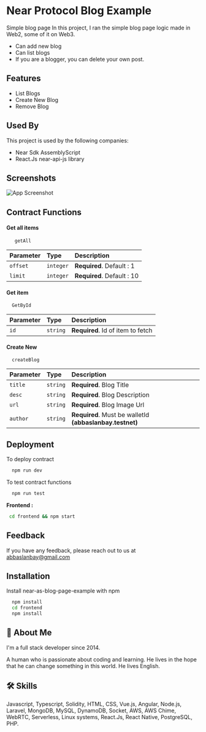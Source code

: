 
# Near Protocol Blog Example

Simple blog page
In this project, I ran the simple blog page logic made in Web2, some of it on Web3.
- Can add new blog
- Can list blogs
- If you are a blogger, you can delete your own post.

 
## Features

- List Blogs
- Create New Blog
- Remove Blog


## Used By

This project is used by the following companies:

- Near Sdk AssemblyScript
- React.Js near-api-js library

## Screenshots

![App Screenshot](https://gateway.pinata.cloud/ipfs/QmXzgTRQMT8Gx4NDb2AkENkMeiAju9SgnzvgsZKFrzdCfP)



## Contract Functions
#### Get all items

```http
   getAll
```

| Parameter | Type     | Description                |
| :-------- | :------- | :------------------------- |
| `offset` | `integer` | **Required**. Default : 1 |
| `limit` | `integer` | **Required**. Default : 10 |

#### Get item

```http
  GetById
```

| Parameter | Type     | Description                       |
| :-------- | :------- | :-------------------------------- |
| `id`      | `string` | **Required**. Id of item to fetch |


#### Create New

```http
  createBlog
```

| Parameter | Type     | Description                       |
| :-------- | :------- | :-------------------------------- |
| `title`      | `string` | **Required**. Blog Title 
| `desc`      | `string` | **Required**. Blog Description 
| `url`      | `string` | **Required**. Blog Image Url 
| `author`      | `string` | **Required**. Must be walletId **(abbaslanbay.testnet)**

## Deployment

To deploy contract

```bash
  npm run dev
```
To test contract functions

```bash
  npm run test
```

**Frontend :**

```bash
 cd frontend && npm start
```
## Feedback

If you have any feedback, please reach out to us at abbaslanbay@gmail.com


## Installation

Install near-as-blog-page-example with npm

```bash
  npm install
  cd frontend
  npm install
```
    
## 🚀 About Me
I'm a full stack developer since 2014.

A human who is passionate about coding and learning. He lives in the hope that he can change something in this world. 
He lives English.

## 🛠 Skills
Javascript, Typescript, Solidity, HTML, CSS, Vue.js, Angular, Node.js, Laravel, MongoDB, MySQL, DynamoDB, Socket, AWS, AWS Chime, WebRTC, Serverless, Linux systems, React.Js,
React Native, PostgreSQL, PHP.
